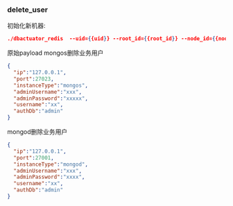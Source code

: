 ### delete_user
初始化新机器:

```json
./dbactuator_redis  --uid={{uid}} --root_id={{root_id}} --node_id={{node_id}} --version_id={{version_id}} --atom-job-list="delete_user"  --payload='{{payload_base64}}'
```


原始payload
mongos删除业务用户
```json
{
  "ip":"127.0.0.1",
  "port":27023,
  "instanceType":"mongos",
  "adminUsername":"xxx",
  "adminPassword":"xxxxx",
  "username":"xx",
  "authDb":"admin"
}
```

mongod删除业务用户
```json
{
  "ip":"127.0.0.1",
  "port":27001,
  "instanceType":"mongod",
  "adminUsername":"xxx",
  "adminPassword":"xxxx",
  "username":"xx",
  "authDb":"admin"
}
```